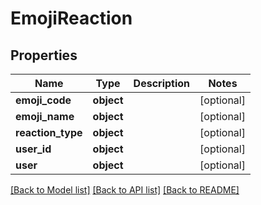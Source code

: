 # EmojiReaction


## Properties
Name | Type | Description | Notes
------------ | ------------- | ------------- | -------------
**emoji_code** | **object** |  | [optional] 
**emoji_name** | **object** |  | [optional] 
**reaction_type** | **object** |  | [optional] 
**user_id** | **object** |  | [optional] 
**user** | **object** |  | [optional] 

[[Back to Model list]](../README.md#documentation-for-models) [[Back to API list]](../README.md#documentation-for-api-endpoints) [[Back to README]](../README.md)


